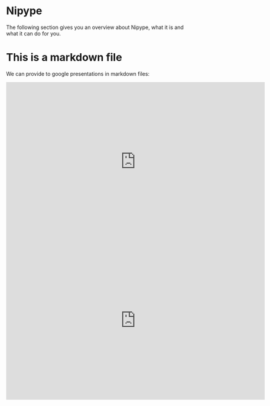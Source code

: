 # Nipype

The following section gives you an overview about Nipype, what it is and what it can do for you.



# This is a markdown file

We can provide to google presentations in markdown files:

<iframe src="https://docs.google.com/presentation/d/1bQ3WF771MIm32zSchhjSTT7vJpUAlUcPm0FRUBEnREg/embed?start=false&loop=false&delayms=3000" frameborder="0" width="700" height="430" allowfullscreen="true" mozallowfullscreen="true" webkitallowfullscreen="true"></iframe>

<iframe src="https://docs.google.com/presentation/d/1tAnFzopIwVrY4z1oxrYIcuDcERJ5bi_Z9hOREqfscoA/embed?start=false&loop=false&delayms=3000" frameborder="0" width="700" height="430" allowfullscreen="true" mozallowfullscreen="true" webkitallowfullscreen="true"></iframe>
